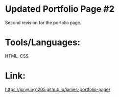 # Updated Portfolio Page #2
 
Second revision for the portolio page.

# Tools/Languages:

HTML, CSS

# Link:

https://jonyung1205.github.io/james-portfolio-page/
